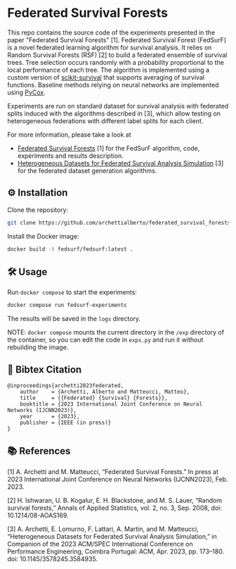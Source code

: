 # Federated Survival Forests

This repo contains the source code of the experiments presented in the paper "Federated Survival Forests" [1].
Federated Survival Forest (FedSurF) is a novel federated learning algorithm for survival analysis. It relies on 
Random Survival Forests (RSF) [2] to build a federated ensemble of survival trees. Tree selection occurs randomly
with a probability proportional to the local performance of each tree. The algorithm is implemented using a custom 
version of [scikit-survival](https://github.com/archettialberto/scikit-survival) that supports averaging of survival 
functions. Baseline methods relying on neural networks are implemented using [PyCox](https://github.com/havakv/pycox).

Experiments are run on standard dataset for survival analysis with federated splits induced with the algorithms
described in [3], which allow testing on heterogeneous federations with different label splits for each client.

For more information, please take a look at
* [Federated Survival Forests](https://arxiv.org/abs/2302.02807) [1] for the FedSurF algorithm, code, experiments and results description.
* [Heterogeneous Datasets for Federated Survival Analysis Simulation](https://arxiv.org/abs/2301.12166) [3] for the federated dataset generation algorithms.


## ⚙️ Installation

Clone the repository:
```bash
git clone https://github.com/archettialberto/federated_survival_forests
```
Install the Docker image:
```bash
docker build -t fedsurf/fedsurf:latest .
```

## 🛠️ Usage

Run ```docker compose``` to start the experiments:
```bash
docker compose run fedsurf-experiments
```

The results will be saved in the ```logs``` directory.

NOTE: ```docker compose``` mounts the current directory in the ```/exp``` directory of the container, so you can edit the 
code in ```exps.py``` and run it without rebuilding the image.



## 📕 Bibtex Citation
```
@inproceedings{archetti2023federated,
    author    = {Archetti, Alberto and Matteucci, Matteo},
    title     = {{Federated} {Survival} {Forests}},
    booktitle = {2023 International Joint Conference on Neural Networks (IJCNN2023)},
    year      = {2023},
    publisher = {IEEE (in press)}
}
```

## 📚 References

[1] A. Archetti and M. Matteucci, “Federated Survival Forests.” In press at 2023 International Joint Conference on Neural Networks (IJCNN2023), Feb. 2023.

[2] H. Ishwaran, U. B. Kogalur, E. H. Blackstone, and M. S. Lauer, “Random survival forests,” Annals of Applied Statistics, vol. 2, no. 3, Sep. 2008, doi: 10.1214/08-AOAS169.

[3] A. Archetti, E. Lomurno, F. Lattari, A. Martin, and M. Matteucci, “Heterogeneous Datasets for Federated Survival Analysis Simulation,” in Companion of the 2023 ACM/SPEC International Conference on Performance Engineering, Coimbra Portugal: ACM, Apr. 2023, pp. 173–180. doi: 10.1145/3578245.3584935.


